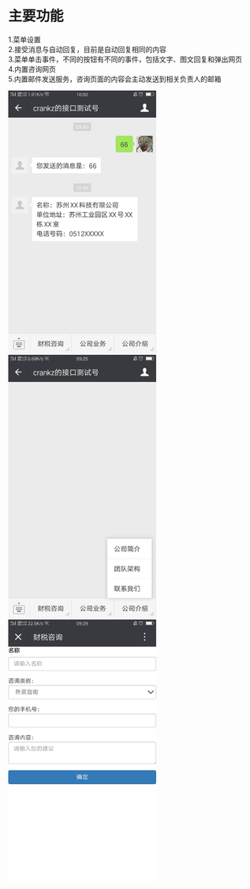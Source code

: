 # 主要功能

1.菜单设置<br>
2.接受消息与自动回复，目前是自动回复相同的内容<br>
3.菜单单击事件，不同的按钮有不同的事件，包括文字、图文回复和弹出网页<br>
4.内置咨询网页<br>
5.内置邮件发送服务，咨询页面的内容会主动发送到相关负责人的邮箱<br>

<img src="https://github.com/CrankZ/weixin-java-mp/raw/master/screenshots/Screenshot_2018-05-15-10-50-06-33.png" width="300"/></nobr>
<img src="https://github.com/CrankZ/weixin-java-mp/raw/master/screenshots/Screenshot_2018-05-15-09-25-50-67.png" width="300"/></nobr>
<img src="https://github.com/CrankZ/weixin-java-mp/raw/master/screenshots/Screenshot_2018-05-15-09-29-48-46.png" width="300"/></nobr>
